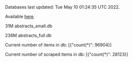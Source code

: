 Databases last updated: Tue May 10 01:24:35 UTC 2022. 

Available [here](https://github.com/cbeauhilton/ash-db/releases).


31M	abstracts_small.db

236M	abstracts_full.db

Current number of items in db:
[{"count(*)": 96904}]

Current number of scraped items in db:
[{"count(*)": 28123}]

